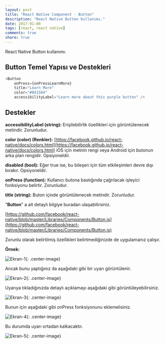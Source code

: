 ```yaml
---
layout: post
title: "React Native Component - Button"
description: "React Native Button kullanımı."
date: 2017-01-08
tags: [react, react native]
comments: true
share: true
---
```

React Native Button kullanımı.
 
## Button Temel Yapısı ve Destekleri

```javascript
<Button
 	onPress={onPressLearnMore}
 	title="Learn More"
 	color="#841584"
 	accessibilityLabel="Learn more about this purple button" />
```
 
## Destekler

**accessibilityLabel (string):**
Erişilebilirlik özellikleri için görüntülenecek metindir. Zorunludur.
 
**color (color) (Renkler):** 
[https://facebook.github.io/react-native/docs/colors.html](https://facebook.github.io/react-native/docs/colors.html)
iOS için metnin rengi veya Android için butonun arka plan rengidir. Opsiyoneldir.
 
**disabled (bool):**
Eğer true ise, bu bileşen için tüm etkileşimleri devre dışı bırakır. Opsiyoneldir.
 
**onPress (function):**
Kullanıcı butona bastığında çağrılacak işleyici fonksiyonu belirtir. Zorunludur.
 
**title (string):**
Buton içinde görüntülenecek metindir. Zorunludur.
 
"**Button**" a ait detaylı bilgiye buradan ulaşabilirsiniz.
 
[https://github.com/facebook/react-native/blob/master/Libraries/Components/Button.js](https://github.com/facebook/react-native/blob/master/Libraries/Components/Button.js)
 
Zorunlu olarak belirtilmiş özellikleri belirtmediğinizde de uygulamanız çalışır.
 
**Örnek:**

![Ekran-1](/egemenmede.github.io/assets/images/buton1.png){: .center-image}

Ancak bunu yaptığınız da aşağıdaki gibi bir uyarı görüntülenir.

![Ekran-2](/egemenmede.github.io/assets/images/button2.png){: .center-image}

Uyarıya tıkladığınızda detaylı açıklamayı aşağıdaki gibi görüntüleyebilirsiniz.

![Ekran-3](/egemenmede.github.io/assets/images/ss1.png){: .center-image}

Bunun için aşağıdaki gibi onPress fonksiyonunu eklemelisiniz.

![Ekran-4](/egemenmede.github.io/assets/images/ss2.png){: .center-image}

Bu durumda uyarı ortadan kalkacaktır.

![Ekran-5](/egemenmede.github.io/assets/images/ss3.png){: .center-image}